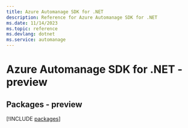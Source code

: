 ```yaml
---
title: Azure Automanage SDK for .NET
description: Reference for Azure Automanage SDK for .NET
ms.date: 11/14/2023
ms.topic: reference
ms.devlang: dotnet
ms.service: automanage
---
```

# Azure Automanage SDK for .NET - preview
## Packages - preview
[!INCLUDE [packages](automanage-index.md)]